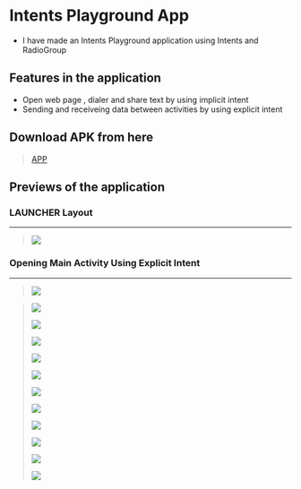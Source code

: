 # Intents Playground App

* I have made an Intents Playground application using Intents and RadioGroup

## Features in the application
* Open web page , dialer and share text by using implicit intent
* Sending and receiveing data between activities by using explicit intent 

## Download APK from here
> [APP](https://github.com/harshitmody72/IntentsPlaygroundActivity/blob/master/Resources/apk/debug/app-debug.apk?raw=true)

 
## Previews of the application

### LAUNCHER Layout
---
> ![](https://github.com/harshitmody72/IntentsPlaygroundActivity/blob/master/Resources/0.png)
> 

### Opening Main Activity Using Explicit Intent
---

> ![](https://github.com/harshitmody72/IntentsPlaygroundActivity/blob/master/Resources/1.png)
> 

> ![](https://github.com/harshitmody72/IntentsPlaygroundActivity/blob/master/Resources/2.png)
> 
> ![](https://github.com/harshitmody72/IntentsPlaygroundActivity/blob/master/Resources/3.png)
> 
> ![](https://github.com/harshitmody72/IntentsPlaygroundActivity/blob/master/Resources/4.png)
> 
> ![](https://github.com/harshitmody72/IntentsPlaygroundActivity/blob/master/Resources/5.png)
> 
> ![](https://github.com/harshitmody72/IntentsPlaygroundActivity/blob/master/Resources/6.png)
> 
> ![](https://github.com/harshitmody72/IntentsPlaygroundActivity/blob/master/Resources/7.png)
> 
> ![](https://github.com/harshitmody72/IntentsPlaygroundActivity/blob/master/Resources/8.png)
> 
> ![](https://github.com/harshitmody72/IntentsPlaygroundActivity/blob/master/Resources/9.png)
> 
> ![](https://github.com/harshitmody72/IntentsPlaygroundActivity/blob/master/Resources/10.png)
> 
> ![](https://github.com/harshitmody72/IntentsPlaygroundActivity/blob/master/Resources/11.png)
> 
> ![](https://github.com/harshitmody72/IntentsPlaygroundActivity/blob/master/Resources/12.png)
> 



